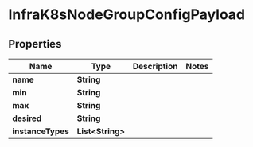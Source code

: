 

# InfraK8sNodeGroupConfigPayload


## Properties

Name | Type | Description | Notes
------------ | ------------- | ------------- | -------------
**name** | **String** |  | 
**min** | **String** |  | 
**max** | **String** |  | 
**desired** | **String** |  | 
**instanceTypes** | **List&lt;String&gt;** |  | 



